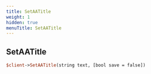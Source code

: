 ```yaml
---
title: SetAATitle
weight: 1
hidden: true
menuTitle: SetAATitle
---
```

## SetAATitle
```perl
$client->SetAATitle(string text, [bool save = false])
```